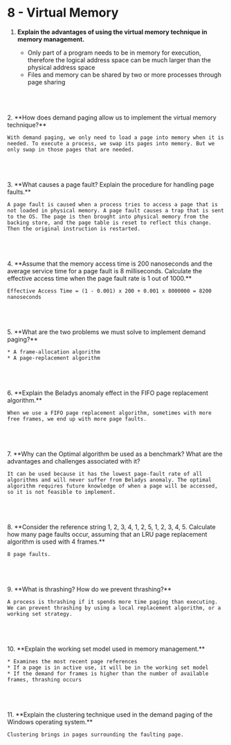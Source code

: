 # 8 - Virtual Memory

1. **Explain the advantages of using the virtual memory technique in memory management.**
    
    * Only part of a program needs to be in memory for execution, therefore the logical address space can be much larger than the physical address space
    * Files and memory can be shared by two or more processes through page sharing
<br>
<br>
<br>
2. **How does demand paging allow us to implement the virtual memory technique?**

    With demand paging, we only need to load a page into memory when it is needed. To execute a process, we swap its pages into memory. But we only swap in those pages that are needed.
<br>
<br>
<br>
3. **What causes a page fault? Explain the procedure for handling page faults.**

    A page fault is caused when a process tries to access a page that is not loaded in physical memory. A page fault causes a trap that is sent to the OS. The page is then brought into physical memory from the backing store, and the page table is reset to reflect this change. Then the original instruction is restarted.
<br>
<br>
<br>
4. **Assume that the memory access time is 200 nanoseconds and the average service time for a page fault is 8 milliseconds. Calculate the effective access time when the page fault rate is 1 out of 1000.**

    Effective Access Time = (1 - 0.001) x 200 + 0.001 x 8000000 = 8200 nanoseconds

<br>
<br>
<br>
5. **What are the two problems we must solve to implement demand paging?**

    * A frame-allocation algorithm
    * A page-replacement algorithm
<br>
<br>
<br>
6. **Explain the Beladys anomaly effect in the FIFO page replacement algorithm.**

    When we use a FIFO page replacement algorithm, sometimes with more free frames, we end up with more page faults.
<br>
<br>
<br>
7. **Why can the Optimal algorithm be used as a benchmark? What are the advantages and challenges associated with it?

    It can be used because it has the lowest page-fault rate of all algorithms and will never suffer from Beladys anomaly. The optimal algorithm requires future knowledge of when a page will be accessed, so it is not feasible to implement.
<br>
<br>
<br>
8. **Consider the reference string 1, 2, 3, 4, 1, 2, 5, 1, 2, 3, 4, 5. Calculate how many page faults occur, assuming that an LRU page replacement algorithm is used with 4 frames.**

    8 page faults.
<br>
<br>
<br>
9. **What is thrashing? How do we prevent thrashing?**

    A process is thrashing if it spends more time paging than executing. We can prevent thrashing by using a local replacement algorithm, or a working set strategy.
<br>
<br>
<br>    
10. **Explain the working set model used in memory management.**

    * Examines the most recent page references
    * If a page is in active use, it will be in the working set model
    * If the demand for frames is higher than the number of available frames, thrashing occurs
<br>
<br>
<br>
11. **Explain the clustering technique used in the demand paging of the Windows operating system.**

    Clustering brings in pages surrounding the faulting page.
